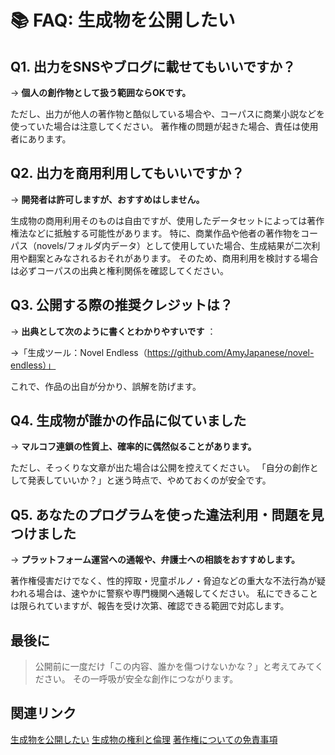 # 📚 FAQ: 生成物を公開したい
## Q1. 出力をSNSやブログに載せてもいいですか？

→ **個人の創作物として扱う範囲ならOKです。**

ただし、出力が他人の著作物と酷似している場合や、コーパスに商業小説などを使っていた場合は注意してください。
著作権の問題が起きた場合、責任は使用者にあります。

## Q2. 出力を商用利用してもいいですか？

→ **開発者は許可しますが、おすすめはしません。**

生成物の商用利用そのものは自由ですが、使用したデータセットによっては著作権法などに抵触する可能性があります。
特に、商業作品や他者の著作物をコーパス（novels/フォルダ内データ）として使用していた場合、生成結果が二次利用や翻案とみなされるおそれがあります。
そのため、商用利用を検討する場合は必ずコーパスの出典と権利関係を確認してください。

## Q3. 公開する際の推奨クレジットは？

→ **出典として次のように書くとわかりやすいです** ：

→「生成ツール：Novel Endless（https://github.com/AmyJapanese/novel-endless）」

これで、作品の出自が分かり、誤解を防げます。

## Q4. 生成物が誰かの作品に似ていました

→ **マルコフ連鎖の性質上、確率的に偶然似ることがあります。**

ただし、そっくりな文章が出た場合は公開を控えてください。
「自分の創作として発表していいか？」と迷う時点で、やめておくのが安全です。

## Q5. あなたのプログラムを使った違法利用・問題を見つけました

→ **プラットフォーム運営への通報や、弁護士への相談をおすすめします。**

著作権侵害だけでなく、性的搾取・児童ポルノ・脅迫などの重大な不法行為が疑われる場合は、速やかに警察や専門機関へ通報してください。
私にできることは限られていますが、報告を受け次第、確認できる範囲で対応します。

## 最後に

> 公開前に一度だけ「この内容、誰かを傷つけないかな？」と考えてみてください。
> その一呼吸が安全な創作につながります。

## 関連リンク

[生成物を公開したい](/docs/FAQ/生成物を公開したい.md)
[生成物の権利と倫理](/docs/FAQ/法的問題を見つけたら.md)
[著作権についての免責事項](/docs/著作権についての免責事項.md)